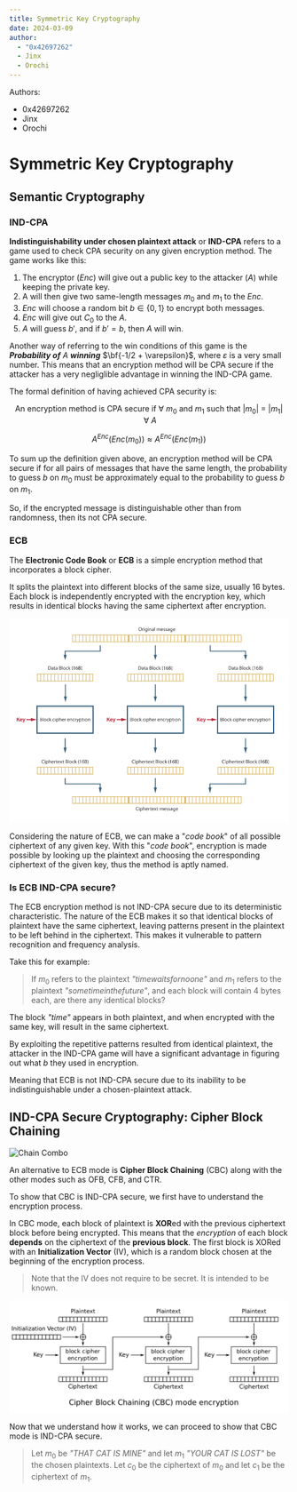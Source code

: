 ```yaml
---
title: Symmetric Key Cryptography
date: 2024-03-09
author:
  - "0x42697262"
  - Jinx
  - Orochi
---
```


Authors:

- 0x42697262
- Jinx
- Orochi

# Symmetric Key Cryptography

## Semantic Cryptography

### IND-CPA

**Indistinguishability under chosen plaintext attack** or **IND-CPA** refers to a game used to check CPA security on any given encryption method.
The game works like this:

1. The encryptor ($Enc$) will give out a public key to the attacker ($A$) while keeping the private key.
2. A will then give two same-length messages $m_0$ and $m_1$ to the $Enc$.
3. $Enc$ will choose a random bit $b \in \{0, 1\}$ to encrypt both messages.
4. $Enc$ will give out $C_0$ to the $A$.
5. $A$ will guess $b\prime$, and if $b\prime = b$, then $A$ will win.

Another way of referring to the win conditions of this game is the **_Probability of_** $A$ **_winning_** $\bf{-1/2 + \varepsilon}$, where $\varepsilon$ is a very small number.
This means that an encryption method will be CPA secure if the attacker has a very negliglible advantage in winning the IND-CPA game.

The formal definition of having achieved CPA security is:

$$
\text{An encryption method is CPA secure if}\ \forall\ m_0\ \text{and}\ m_1\ \text{such that}\ \vert m_0 \vert\ =\ \vert m_1 \vert\ \forall\ A
$$

$$
A^{Enc}(Enc(m_0)) \approx A^{Enc}(Enc(m_1))
$$

To sum up the definition given above, an encryption method will be CPA secure if for all pairs of messages that have the same length, the probability to guess $b$ on $m_0$ must be approximately equal to the probability to guess $b$ on $m_1$.

So, if the encrypted message is distinguishable other than from randomness, then its not CPA secure.

### ECB

The **Electronic Code Book** or **ECB** is a simple encryption method that incorporates a block cipher.

It splits the plaintext into different blocks of the same size, usually 16 bytes.
Each block is independently encrypted with the encryption key, which results in identical blocks having the same ciphertext after encryption.

![ECB Encryption](./ECB_encrypt.png)

Considering the nature of ECB, we can make a "_code book_" of all possible ciphertext of any given key. With this "_code book_", encryption is made possible by looking up the plaintext and choosing the corresponding ciphertext of the given key, thus the method is aptly named.

### Is ECB IND-CPA secure?

The ECB encryption method is not IND-CPA secure due to its deterministic characteristic.
The nature of the ECB makes it so that identical blocks of plaintext have the same ciphertext, leaving patterns present in the plaintext to be left behind in the ciphertext.
This makes it vulnerable to pattern recognition and frequency analysis.

Take this for example:

> If $m_0$ refers to the plaintext _"timewaitsfornoone"_ and $m_1$ refers to the plaintext _"sometimeinthefuture"_, and each block will contain 4 bytes each, are there any identical blocks?

The block _"time"_ appears in both plaintext, and when encrypted with the same key, will result in the same ciphertext.

By exploiting the repetitive patterns resulted from identical plaintext, the attacker in the IND-CPA game will have a significant advantage in figuring out what $b$ they used in encryption.

Meaning that ECB is not IND-CPA secure due to its inability to be indistinguishable under a chosen-plaintext attack.

## IND-CPA Secure Cryptography: Cipher Block Chaining

![Chain Combo](./knowledge.gif)

An alternative to ECB mode is **Cipher Block Chaining** (CBC) along with the other modes such as OFB, CFB, and CTR.

To show that CBC is IND-CPA secure, we first have to understand the encryption process.

In CBC mode, each block of plaintext is **XOR**ed with the previous ciphertext block before being encrypted.
This means that the _encryption_ of each block **depends** on the ciphertext of the **previous block**.
The first block is XORed with an **Initialization Vector** (IV), which is a random block chosen at the beginning of the encryption process.

> Note that the IV does not require to be secret. It is intended to be known.

![CBC Encryption](./CBC_encryption.png)

Now that we understand how it works, we can proceed to show that CBC mode is IND-CPA secure.

> Let $m_0$ be _"THAT CAT IS MINE"_ and let $m_1$ _"YOUR CAT IS LOST"_ be the chosen plaintexts.
> Let $c_0$ be the ciphertext of $m_0$ and let $c_1$ be the ciphertext of $m_1$.
